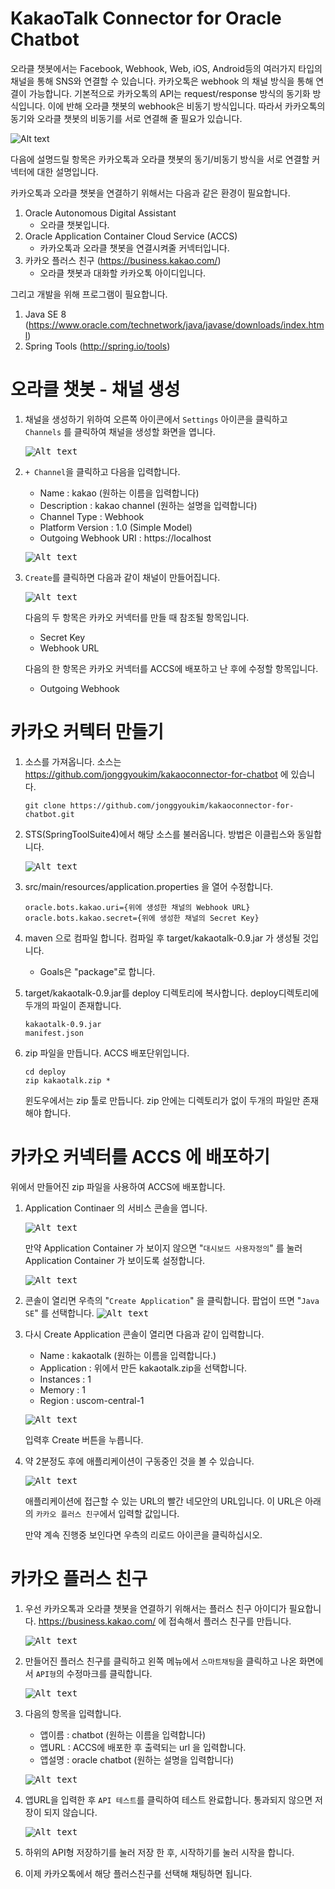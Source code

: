 # KakaoTalk Connector for Oracle Chatbot

오라클 챗봇에서는 Facebook, Webhook, Web, iOS, Android등의 여러가지 타입의 채널을 통해 SNS와 연결할 수 있습니다. 카카오톡은  webhook 의 채널 방식을 통해 연결이 가능합니다. 
기본적으로 카카오톡의 API는 request/response 방식의 동기화 방식입니다. 이에 반해 오라클 챗봇의 webhook은 비동기 방식입니다. 따라서 카카오톡의 동기와 오라클 챗봇의 비동기를 서로 연결해 줄 필요가 있습니다.

![Alt text](https://monosnap.com/image/c0oS6FmYVhCD90ZydpoTlXmkMDX0Bt)

다음에 설명드릴 항목은 카카오톡과 오라클 챗봇의 동기/비동기 방식을 서로 연결할 커넥터에 대한 설명입니다.

카카오톡과 오라클 챗봇을 연결하기 위해서는 다음과 같은 환경이 필요합니다.
1. Oracle Autonomous Digital Assistant
    - 오라클 챗봇입니다.
1. Oracle Application Container Cloud Service (ACCS)
    - 카카오톡과 오라클 챗봇을 연결시켜줄 커넥터입니다.
1. 카카오 플러스 친구 (https://business.kakao.com/)
    - 오라클 챗봇과 대화할 카카오톡 아이디입니다.

그리고 개발을 위해 프로그램이 필요합니다.
1. Java SE 8 (https://www.oracle.com/technetwork/java/javase/downloads/index.html)
1. Spring Tools (http://spring.io/tools)



# 오라클 챗봇 - 채널 생성

1. 채널을 생성하기 위하여 오른쪽 아이콘에서 `Settings` 아이콘을 클릭하고 `Channels` 를 클릭하여 채널을 생성할 화면을 엽니다. 

    <kbd>![Alt text](https://monosnap.com/image/85eZgcPEY7mIFVguiOk0OLXv3nLXvD.png)</kbd>
1. `+ Channel`을 클릭하고 다음을 입력합니다.
    - Name : kakao (원하는 이름을 입력합니다)
    - Description : kakao channel (원하는 설명을 입력합니다)
    - Channel Type : Webhook
    - Platform Version : 1.0 (Simple Model)
    - Outgoing Webhook URI : https://localhost

    <kbd>![Alt text](https://monosnap.com/image/fCkFA4dkzumIJwgCDAaym1HTyXPjsA.png)</kbd>

1. `Create`를 클릭하면 다음과 같이 채널이 만들어집니다.

    <kbd>![Alt text](https://monosnap.com/image/GaH5JcEzWphl6Lpek0GMC4NiBNEzwL.png)</kbd>

    다음의 두 항목은 카카오 커넥터를 만들 때 참조될 항목입니다.
    - Secret Key
    - Webhook URL

    다음의 한 항목은 카카오 커넥터를 ACCS에 배포하고 난 후에 수정할 항목입니다.
    - Outgoing Webhook


    
# 카카오 커텍터 만들기
1. 소스를 가져옵니다. 소스는 https://github.com/jonggyoukim/kakaoconnector-for-chatbot 에 있습니다.

    ~~~
    git clone https://github.com/jonggyoukim/kakaoconnector-for-chatbot.git
    ~~~

1. STS(SpringToolSuite4)에서 해당 소스를 불러옵니다. 방법은 이클립스와 동일합니다.

    <kbd>![Alt text](https://monosnap.com/image/Vq4x0tEePF1NTLsMTGeI1M8jQc4g5n.png)</kbd>

1. src/main/resources/application.properties 을 열어 수정합니다.

    ~~~
    oracle.bots.kakao.uri={위에 생성한 채널의 Webhook URL}
    oracle.bots.kakao.secret={위에 생성한 채널의 Secret Key}
    ~~~

1. maven 으로 컴파일 합니다. 컴파일 후 target/kakaotalk-0.9.jar 가 생성될 것입니다.
    - Goals은 "package"로 합니다.

1. target/kakaotalk-0.9.jar를 deploy 디렉토리에 복사합니다. deploy디렉토리에 두개의 파일이 존재합니다.
    ~~~
    kakaotalk-0.9.jar
    manifest.json 
    ~~~

1. zip 파일을 만듭니다. ACCS 배포단위입니다.
    ~~~
    cd deploy
    zip kakaotalk.zip * 
    ~~~
    윈도우에서는 zip 툴로 만듭니다. zip 안에는 디렉토리가 없이 두개의 파일만 존재해야 합니다.



# 카카오 커넥터를 ACCS 에 배포하기

위에서 만들어진 zip 파일을 사용하여 ACCS에 배포합니다.

1. Application Continaer 의 서비스 콘솔을 엽니다.

    <kbd>![Alt text](https://monosnap.com/image/iu06DHsFnVW5LERWe4DoalWUsxIJH2.png)</kbd>

    만약 Application Container 가 보이지 않으면 "`대시보드 사용자정의`" 를 눌러 Application Container 가 보이도록 설정합니다.

    <kbd>![Alt text](https://monosnap.com/image/jimvaQKmw5zLpHKu3nm2wxJFGwAzIP.png)</kbd>

1. 콘솔이 열리면 우측의 "`Create Application`" 을 클릭합니다. 팝업이 뜨면 "`Java SE`" 를 선택합니다.
    <kbd>![Alt text](https://monosnap.com/image/at8GZhxr6ZcKtwa3iuWvkoZGyhsBAY.png)</kbd>

1. 다시 Create Application 콘솔이 열리면 다음과 같이 입력합니다.
    - Name : kakaotalk (원하는 이름을 입력합니다.)
    - Application : 위에서 만든 kakaotalk.zip을 선택합니다.
    - Instances : 1
    - Memory : 1
    - Region : uscom-central-1

    <kbd>![Alt text](https://monosnap.com/image/N3SEtmJLGpV9ZeWuAS7HBGPVG1SaXt.png)</kbd>

    입력후 Create 버튼을 누릅니다. 

1. 약 2분정도 후에 애플리케이션이 구동중인 것을 볼 수 있습니다.

    <kbd>![Alt text](https://monosnap.com/image/0zQVkNgzvVf4vCrrWwiUi9VzZRzwbd.png)</kbd>

    애플리케이션에 접근할 수 있는 URL의 빨간 네모안의 URL입니다. 이 URL은 아래의 `카카오 플러스 친구`에서 입력할 값입니다.

    만약 계속 진행중 보인다면 우측의 리로드 아이콘을 클릭하십시오.



# 카카오 플러스 친구

1. 우선 카카오톡과 오라클 챗봇을 연결하기 위해서는 플러스 친구 아이디가 필요합니다. https://business.kakao.com/ 에 접속해서 플러스 친구를 만듭니다.

    <kbd>![Alt text](https://monosnap.com/image/gxflnSsZPbzwScV6JCQklM2XrhJ6Up.png)</kbd>

1. 만들어진 플러스 친구를 클릭하고 왼쪽 메뉴에서 `스마트채팅`을 클릭하고 나온 화면에서 `API형`의 수정마크를 클릭합니다.

    <kbd>![Alt text](https://monosnap.com/image/y3Hkj0dgSZ3zXpwtEXJ3qNH3DdT91E.png)</kbd>

1. 다음의 항목을 입력합니다.
    - 앱이름 : chatbot (원하는 이름을 입력합니다)
    - 앱URL : ACCS에 배포한 후 출력되는 url 을 입력합니다.
    - 앱설명 : oracle chatbot  (원하는 설명을 입력합니다)

    <kbd>![Alt text](https://monosnap.com/image/TFyyFBeJCxx0E9HMYN0tJPPN5lVf1R.png)</kbd>

1. 앱URL을 입력한 후 `API 테스트`를 클릭하여 테스트 완료합니다. 통과되지 않으면 저장이 되지 않습니다.

    <kbd>![Alt text](https://monosnap.com/image/I5tX1WKqjT58LSkf2AeiTYIIWnZDkW.png)</kbd>

1. 하위의 API형 저장하기를 눌러 저장 한 후, 시작하기를 눌러 시작을 합니다.

1. 이제 카카오톡에서 해당 플러스친구를 선택해 채팅하면 됩니다.
